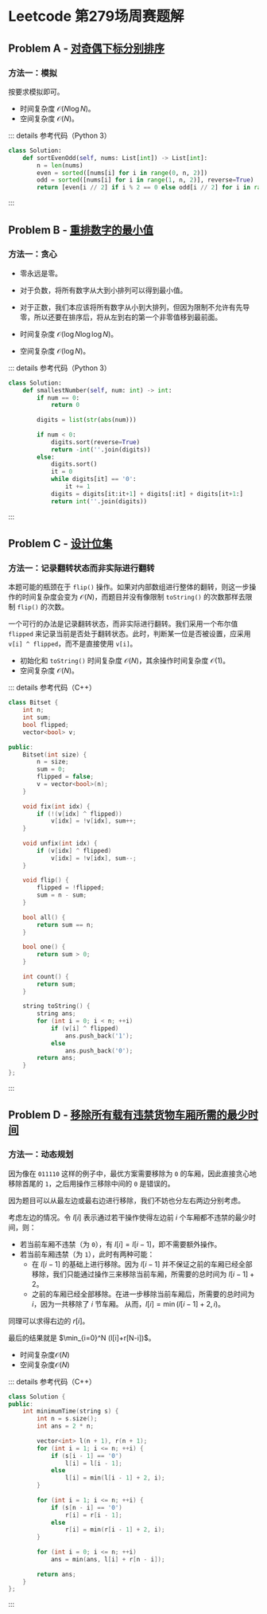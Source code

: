 # Leetcode 第279场周赛题解

## Problem A - [对奇偶下标分别排序](https://leetcode-cn.com/problems/sort-even-and-odd-indices-independently/)

### 方法一：模拟

按要求模拟即可。

- 时间复杂度 $\mathcal{O}(N\log N)$。
- 空间复杂度 $\mathcal{O}(N)$。

::: details 参考代码（Python 3）

```python
class Solution:
    def sortEvenOdd(self, nums: List[int]) -> List[int]:
        n = len(nums)
        even = sorted([nums[i] for i in range(0, n, 2)])
        odd = sorted([nums[i] for i in range(1, n, 2)], reverse=True)
        return [even[i // 2] if i % 2 == 0 else odd[i // 2] for i in range(n)]
```

:::

## Problem B - [重排数字的最小值](https://leetcode-cn.com/problems/smallest-value-of-the-rearranged-number/)

### 方法一：贪心

- 零永远是零。
- 对于负数，将所有数字从大到小排列可以得到最小值。
- 对于正数，我们本应该将所有数字从小到大排列，但因为限制不允许有先导零，所以还要在排序后，将从左到右的第一个非零值移到最前面。

- 时间复杂度 $\mathcal{O}(\log N\log\log N)$。
- 空间复杂度 $\mathcal{O}(\log N)$。

::: details 参考代码（Python 3）

```python
class Solution:
    def smallestNumber(self, num: int) -> int:
        if num == 0:
            return 0
        
        digits = list(str(abs(num)))
        
        if num < 0:
            digits.sort(reverse=True)
            return -int(''.join(digits))
        else:
            digits.sort()
            it = 0
            while digits[it] == '0':
                it += 1
            digits = digits[it:it+1] + digits[:it] + digits[it+1:]
            return int(''.join(digits))
```

:::

## Problem C - [设计位集](https://leetcode-cn.com/problems/design-bitset/)

### 方法一：记录翻转状态而非实际进行翻转

本题可能的瓶颈在于 `flip()` 操作。如果对内部数组进行整体的翻转，则这一步操作的时间复杂度会变为 $\mathcal{O}(N)$，而题目并没有像限制 `toString()` 的次数那样去限制 `flip()` 的次数。

一个可行的办法是记录翻转状态，而非实际进行翻转。我们采用一个布尔值 `flipped` 来记录当前是否处于翻转状态。此时，判断某一位是否被设置，应采用 `v[i] ^ flipped`，而不是直接使用 `v[i]`。

- 初始化和 `toString()` 时间复杂度 $\mathcal{O}(N)$，其余操作时间复杂度 $\mathcal{O}(1)$。
- 空间复杂度 $\mathcal{O}(N)$。

::: details 参考代码（C++）

```cpp
class Bitset {
    int n;
    int sum;
    bool flipped;
    vector<bool> v;
    
public:
    Bitset(int size) {
        n = size;
        sum = 0;
        flipped = false;
        v = vector<bool>(n);
    }
    
    void fix(int idx) {
        if (!(v[idx] ^ flipped))
            v[idx] = !v[idx], sum++;
    }
    
    void unfix(int idx) {
        if (v[idx] ^ flipped)
            v[idx] = !v[idx], sum--;
    }
    
    void flip() {
        flipped = !flipped;
        sum = n - sum;
    }
    
    bool all() {
        return sum == n;
    }
    
    bool one() {
        return sum > 0;
    }
    
    int count() {
        return sum;
    }
    
    string toString() {
        string ans;
        for (int i = 0; i < n; ++i)
            if (v[i] ^ flipped)
                ans.push_back('1');
            else
                ans.push_back('0');
        return ans;
    }
};
```

:::

## Problem D - [移除所有载有违禁货物车厢所需的最少时间](https://leetcode-cn.com/problems/minimum-time-to-remove-all-cars-containing-illegal-goods/)

### 方法一：动态规划

因为像在 `011110` 这样的例子中，最优方案需要移除为 `0` 的车厢，因此直接贪心地移除首尾的 `1`，之后用操作三移除中间的 `0` 是错误的。

因为题目可以从最左边或最右边进行移除，我们不妨也分左右两边分别考虑。

考虑左边的情况。令 $l[i]$ 表示通过若干操作使得左边前 $i$ 个车厢都不违禁的最少时间，则：

- 若当前车厢不违禁（为 `0`），有 $l[i] = l[i - 1]$，即不需要额外操作。
- 若当前车厢违禁（为 `1`），此时有两种可能：
    - 在 $l[i - 1]$ 的基础上进行移除。因为 $l[i - 1]$ 并不保证之前的车厢已经全部移除，我们只能通过操作三来移除当前车厢，所需要的总时间为 $l[i-1] + 2$。
    - 之前的车厢已经全部移除。在进一步移除当前车厢后，所需要的总时间为 $i$，因为一共移除了 $i$ 节车厢。
    从而，$l[i] = \min(l[i-1] + 2, i)$。
    
同理可以求得右边的 $r[i]$。

最后的结果就是 $\min_{i=0}^N (l[i]+r[N-i])$。

- 时间复杂度$\mathcal{O}(N)$
- 空间复杂度$\mathcal{O}(N)$

::: details 参考代码（C++）

```cpp
class Solution {
public:
    int minimumTime(string s) {
        int n = s.size();
        int ans = 2 * n;
        
        vector<int> l(n + 1), r(n + 1);
        for (int i = 1; i <= n; ++i) {
            if (s[i - 1] == '0')
                l[i] = l[i - 1];
            else
                l[i] = min(l[i - 1] + 2, i);
        }
        
        for (int i = 1; i <= n; ++i) {
            if (s[n - i] == '0')
                r[i] = r[i - 1];
            else
                r[i] = min(r[i - 1] + 2, i);
        }
        
        for (int i = 0; i <= n; ++i)
            ans = min(ans, l[i] + r[n - i]);
        
        return ans;
    }
};
```

:::

<Utterances />
